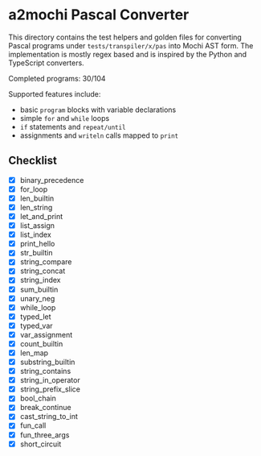 # a2mochi Pascal Converter

This directory contains the test helpers and golden files for converting
Pascal programs under `tests/transpiler/x/pas` into Mochi AST form.  The
implementation is mostly regex based and is inspired by the Python and
TypeScript converters.

Completed programs: 30/104

Supported features include:
- basic `program` blocks with variable declarations
- simple `for` and `while` loops
- `if` statements and `repeat/until`
- assignments and `writeln` calls mapped to `print`

## Checklist
- [x] binary_precedence
- [x] for_loop
- [x] len_builtin
- [x] len_string
- [x] let_and_print
- [x] list_assign
- [x] list_index
- [x] print_hello
- [x] str_builtin
- [x] string_compare
- [x] string_concat
- [x] string_index
- [x] sum_builtin
- [x] unary_neg
- [x] while_loop
- [x] typed_let
- [x] typed_var
- [x] var_assignment
- [x] count_builtin
- [x] len_map
- [x] substring_builtin
- [x] string_contains
- [x] string_in_operator
- [x] string_prefix_slice
- [x] bool_chain
- [x] break_continue
- [x] cast_string_to_int
- [x] fun_call
- [x] fun_three_args
- [x] short_circuit
